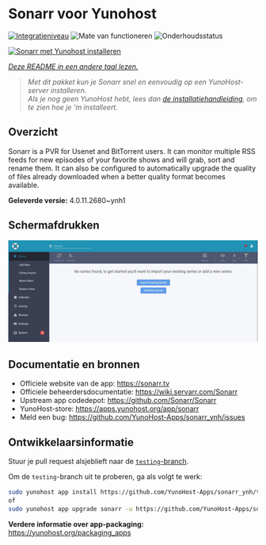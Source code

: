 <!--
NB: Deze README is automatisch gegenereerd door <https://github.com/YunoHost/apps/tree/master/tools/readme_generator>
Hij mag NIET handmatig aangepast worden.
-->

# Sonarr voor Yunohost

[![Integratieniveau](https://apps.yunohost.org/badge/integration/sonarr)](https://ci-apps.yunohost.org/ci/apps/sonarr/)
![Mate van functioneren](https://apps.yunohost.org/badge/state/sonarr)
![Onderhoudsstatus](https://apps.yunohost.org/badge/maintained/sonarr)

[![Sonarr met Yunohost installeren](https://install-app.yunohost.org/install-with-yunohost.svg)](https://install-app.yunohost.org/?app=sonarr)

*[Deze README in een andere taal lezen.](./ALL_README.md)*

> *Met dit pakket kun je Sonarr snel en eenvoudig op een YunoHost-server installeren.*  
> *Als je nog geen YunoHost hebt, lees dan [de installatiehandleiding](https://yunohost.org/install), om te zien hoe je 'm installeert.*

## Overzicht

Sonarr is a PVR for Usenet and BitTorrent users. It can monitor multiple RSS feeds for new episodes of your favorite shows and will grab, sort and rename them. It can also be configured to automatically upgrade the quality of files already downloaded when a better quality format becomes available.


**Geleverde versie:** 4.0.11.2680~ynh1

## Schermafdrukken

![Schermafdrukken van Sonarr](./doc/screenshots/screenshot.jpg)

## Documentatie en bronnen

- Officiele website van de app: <https://sonarr.tv>
- Officiele beheerdersdocumentatie: <https://wiki.servarr.com/Sonarr>
- Upstream app codedepot: <https://github.com/Sonarr/Sonarr>
- YunoHost-store: <https://apps.yunohost.org/app/sonarr>
- Meld een bug: <https://github.com/YunoHost-Apps/sonarr_ynh/issues>

## Ontwikkelaarsinformatie

Stuur je pull request alsjeblieft naar de [`testing`-branch](https://github.com/YunoHost-Apps/sonarr_ynh/tree/testing).

Om de `testing`-branch uit te proberen, ga als volgt te werk:

```bash
sudo yunohost app install https://github.com/YunoHost-Apps/sonarr_ynh/tree/testing --debug
of
sudo yunohost app upgrade sonarr -u https://github.com/YunoHost-Apps/sonarr_ynh/tree/testing --debug
```

**Verdere informatie over app-packaging:** <https://yunohost.org/packaging_apps>
